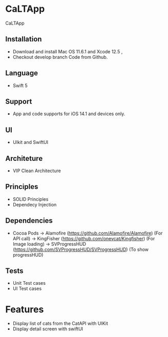 # CaLTApp
 CaLTApp

## Installation

- Download and install Mac OS 11.6.1 and Xcode 12.5  , 
- Checkout develop branch Code from Github.

## Language
- Swift 5

## Support
- App and code supports for iOS 14.1 and devices only.

## UI
- UIkit and SwiftUI

## Architeture
- VIP Clean Architecture

## Principles
- SOLID Principles
- Dependecy Injection

## Dependencies
- Cocoa Pods
-> Alamofire (https://github.com/Alamofire/Alamofire) (For API call)
-> KingFisher (https://github.com/onevcat/Kingfisher) (For Image loading)
-> SVProgressHUD (https://github.com/SVProgressHUD/SVProgressHUD) (To show progressHUD)

## Tests
- Unit Test cases
- UI Test cases

# Features
- Display list of cats from the CatAPI with UIKit
- Display detail screen with swiftUI 
